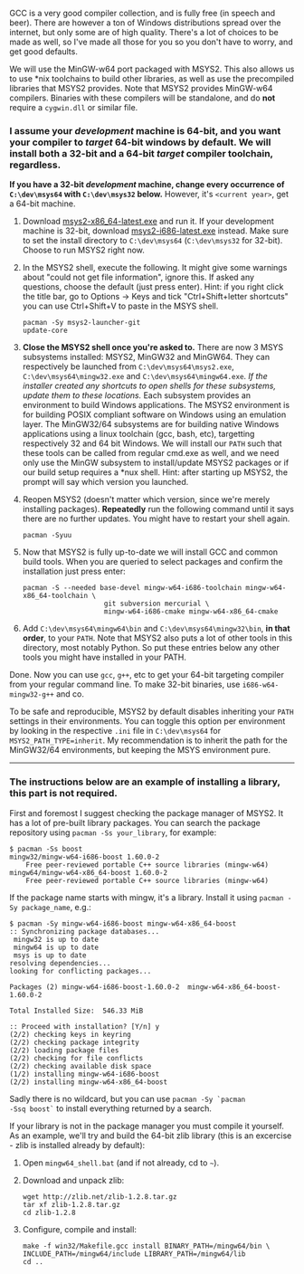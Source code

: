 GCC is a very good compiler collection, and is fully free (in speech and beer). There are however a ton of Windows distributions spread over the internet, but only some are of high quality. There's a lot of choices to be made as well, so I've made all those for you so you don't have to worry, and get good defaults.

We will use the MinGW-w64 port packaged with MSYS2. This also allows us to use *nix toolchains to build other libraries, as well as use the precompiled libraries that MSYS2 provides. Note that MSYS2 provides MinGW-w64 compilers. Binaries with these compilers will be standalone, and do __not__ require a `cygwin.dll` or similar file.

### I assume your _development_ machine is 64-bit, and you want your compiler to _target_ 64-bit windows by default. We will install both a 32-bit and a 64-bit _target_ compiler toolchain, regardless.

__If you have a 32-bit _development_ machine, change every occurrence of `C:\dev\msys64` with `C:\dev\msys32` below.__ However, it's `<current year>`, get a 64-bit machine.

1. Download [msys2-x86_64-latest.exe](http://repo.msys2.org/distrib/msys2-x86_64-latest.exe) and run it. If your development machine is 32-bit, download [msys2-i686-latest.exe](http://repo.msys2.org/distrib/msys2-i686-latest.exe) instead. Make sure to set the install directory to `C:\dev\msys64` (`C:\dev\msys32` for 32-bit). Choose to run MSYS2 right now.

2. In the MSYS2 shell, execute the following. It might give some warnings about "could not get file information", ignore this. If asked any questions, choose the default (just press enter). Hint: if you right click the title bar, go to Options -> Keys and tick "Ctrl+Shift+letter shortcuts" you can use Ctrl+Shift+V to paste in the MSYS shell.

    ```
    pacman -Sy msys2-launcher-git
    update-core
    ```

3. __Close the MSYS2 shell once you're asked to.__ There are now 3 MSYS subsystems installed: MSYS2, MinGW32 and MinGW64. They can respectively be launched from `C:\dev\msys64\msys2.exe`, `C:\dev\msys64\mingw32.exe` and `C:\dev\msys64\mingw64.exe`. _If the installer created any shortcuts to open shells for these subsystems, update them to these locations._ Each subsystem provides an environment to build Windows applications. The MSYS2 environment is for building POSIX compliant software on Windows using an emulation layer. The MinGW32/64 subsystems are for building native Windows applications using a linux toolchain (gcc, bash, etc), targetting respectively 32 and 64 bit Windows. We will install our `PATH` such that these tools can be called from regular cmd.exe as well, and we need only use the MinGW subsystem to install/update MSYS2 packages or if our build setup requires a *nux shell. Hint: after starting up MSYS2, the prompt will say which version you launched.

4. Reopen MSYS2 (doesn't matter which version, since we're merely installing packages). __Repeatedly__ run the following command until it says there are no further updates. You might have to restart your shell again.

   ```
   pacman -Syuu
   ```

5. Now that MSYS2 is fully up-to-date we will install GCC and common build tools. When you are queried to select packages and confirm the installation just press enter:

   ```
   pacman -S --needed base-devel mingw-w64-i686-toolchain mingw-w64-x86_64-toolchain \
                       git subversion mercurial \
                       mingw-w64-i686-cmake mingw-w64-x86_64-cmake
   ```

6. Add `C:\dev\msys64\mingw64\bin` and `C:\dev\msys64\mingw32\bin`, __in that order__, to your `PATH`. Note that MSYS2 also puts a lot of other tools in this directory, most notably Python. So put these entries below any other tools you might have installed in your PATH.

Done. Now you can use `gcc`, `g++`, etc to get your 64-bit targeting compiler from your regular command line. To make 32-bit binaries, use `i686-w64-mingw32-g++` and co.

To be safe and reproducible, MSYS2 by default disables inheriting your `PATH` settings in their environments. You can toggle this option per environment by looking in the respective `.ini` file in `C:\dev\msys64` for `MSYS2_PATH_TYPE=inherit`. My recommendation is to inherit the path for the MinGW32/64 environments, but keeping the MSYS environment pure.

---

### The instructions below are an example of installing a library, this part is not required.

First and foremost I suggest checking the package manager of MSYS2. It has a lot of pre-built library packages. You can search the package repository using `pacman -Ss your_library`, for example:

    $ pacman -Ss boost
    mingw32/mingw-w64-i686-boost 1.60.0-2
        Free peer-reviewed portable C++ source libraries (mingw-w64)
    mingw64/mingw-w64-x86_64-boost 1.60.0-2
        Free peer-reviewed portable C++ source libraries (mingw-w64)

If the package name starts with mingw, it's a library. Install it using `pacman -Sy package_name`, e.g.:

    $ pacman -Sy mingw-w64-i686-boost mingw-w64-x86_64-boost
    :: Synchronizing package databases...
     mingw32 is up to date
     mingw64 is up to date
     msys is up to date
    resolving dependencies...
    looking for conflicting packages...

    Packages (2) mingw-w64-i686-boost-1.60.0-2  mingw-w64-x86_64-boost-1.60.0-2

    Total Installed Size:  546.33 MiB

    :: Proceed with installation? [Y/n] y
    (2/2) checking keys in keyring
    (2/2) checking package integrity
    (2/2) loading package files
    (2/2) checking for file conflicts
    (2/2) checking available disk space
    (1/2) installing mingw-w64-i686-boost
    (2/2) installing mingw-w64-x86_64-boost

Sadly there is no wildcard, but you can use <code>pacman -Sy \`pacman -Ssq boost\`</code> to install everything returned by a search.

If your library is not in the package manager you must compile it yourself. As an example, we'll try and build the 64-bit zlib library (this is an excercise - zlib is installed already by default):

1. Open `mingw64_shell.bat` (and if not already, cd to `~`).

2. Download and unpack zlib:

   ```
   wget http://zlib.net/zlib-1.2.8.tar.gz
   tar xf zlib-1.2.8.tar.gz
   cd zlib-1.2.8
   ```

3. Configure, compile and install:

   ```
   make -f win32/Makefile.gcc install BINARY_PATH=/mingw64/bin \
   INCLUDE_PATH=/mingw64/include LIBRARY_PATH=/mingw64/lib
   cd ..
   ```
